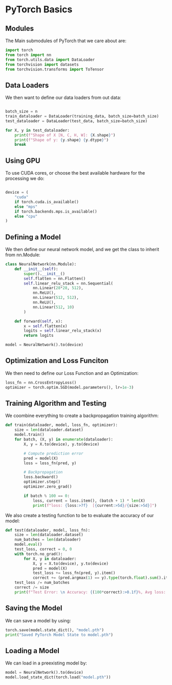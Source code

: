 # PyTorch Basics

## Modules

The Main submodules of PyTorch that we care about are:


```python
import torch
from torch import nn
from torch.utils.data import DataLoader
from torchvision import datasets
from torchvision.transforms import ToTensor
```

## Data Loaders

We then want to define our data loaders from out data:

```python

batch_size = n
train_dataloader = DataLoader(training_data, batch_size=batch_size)
test_dataloader = DataLoader(test_data, batch_size=batch_size)

for X, y in test_dataloader:
    print(f"Shape of X [N, C, H, W]: {X.shape}")
    print(f"Shape of y: {y.shape} {y.dtype}")
    break
```

## Using GPU

To use CUDA cores, or choose the best available hardware for the processing we do:

```python

device = (
    "cuda"
    if torch.cuda.is_available()
    else "mps"
    if torch.backends.mps.is_available()
    else "cpu"
)
```

## Defining a Model

We then define our neural network model, and we get the class to inherit from nn.Module:


```python
class NeuralNetwork(nn.Module):
    def __init__(self):
        super().__init__()
        self.flatten = nn.Flatten()
        self.linear_relu_stack = nn.Sequential(
            nn.Linear(28*28, 512),
            nn.ReLU(),
            nn.Linear(512, 512),
            nn.ReLU(),
            nn.Linear(512, 10)
        )

    def forward(self, x):
        x = self.flatten(x)
        logits = self.linear_relu_stack(x)
        return logits

model = NeuralNetwork().to(device)
```

## Optimization and Loss Funciton

We then need to define our Loss Function and an Optimization:


```python
loss_fn = nn.CrossEntropyLoss()
optimizer = torch.optim.SGD(model.parameters(), lr=1e-3)
```


## Training Algorithm and Testing

We coombine everything to create a backpropagation training algorithm:

```python
def train(dataloader, model, loss_fn, optimizer):
    size = len(dataloader.dataset)
    model.train()
    for batch, (X, y) in enumerate(dataloader):
        X, y = X.to(device), y.to(device)

        # Compute prediction error
        pred = model(X)
        loss = loss_fn(pred, y)

        # Backpropagation
        loss.backward()
        optimizer.step()
        optimizer.zero_grad()

        if batch % 100 == 0:
            loss, current = loss.item(), (batch + 1) * len(X)
            print(f"loss: {loss:>7f}  [{current:>5d}/{size:>5d}]")
```

We also create a testing function to be to evaluate the accuracy of our model:

```python
def test(dataloader, model, loss_fn):
    size = len(dataloader.dataset)
    num_batches = len(dataloader)
    model.eval()
    test_loss, correct = 0, 0
    with torch.no_grad():
        for X, y in dataloader:
            X, y = X.to(device), y.to(device)
            pred = model(X)
            test_loss += loss_fn(pred, y).item()
            correct += (pred.argmax(1) == y).type(torch.float).sum().item()
    test_loss /= num_batches
    correct /= size
    print(f"Test Error: \n Accuracy: {(100*correct):>0.1f}%, Avg loss: {test_loss:>8f} \n")
```



## Saving the Model

We can save a model by using:

```python
torch.save(model.state_dict(), "model.pth")
print("Saved PyTorch Model State to model.pth")
```


## Loading a Model

We can load in a preexisting model by:

```python
model = NeuralNetwork().to(device)
model.load_state_dict(torch.load("model.pth"))
```